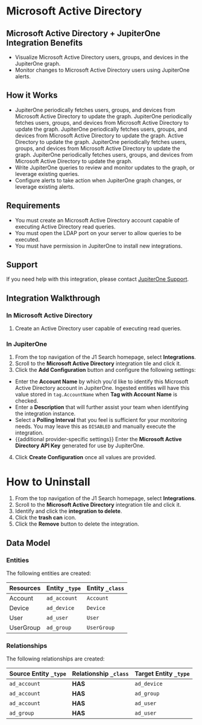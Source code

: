 # Microsoft Active Directory

## Microsoft Active Directory + JupiterOne Integration Benefits

- Visualize Microsoft Active Directory users, groups, and devices in the
  JupiterOne graph.
- Monitor changes to Microsoft Active Directory users using JupiterOne alerts.

## How it Works

- JupiterOne periodically fetches users, groups, and devices from Microsoft
  Active Directory to update the graph. JupiterOne periodically fetches users, groups, and devices from Microsoft
  Active Directory to update the graph. JupiterOne periodically fetches users, groups, and devices from Microsoft
  Active Directory to update the graph.  Active Directory to update the graph. JupiterOne periodically fetches users, groups, and devices from Microsoft
  Active Directory to update the graph. JupiterOne periodically fetches users, groups, and devices from Microsoft
  Active Directory to update the graph.
- Write JupiterOne queries to review and monitor updates to the graph, or
  leverage existing queries.
- Configure alerts to take action when JupiterOne graph changes, or leverage
  existing alerts.

## Requirements

- You must create an Microsoft Active Directory account capable of executing
  Active Directory read queries.
- You must open the LDAP port on your server to allow queries to be executed.
- You must have permission in JupiterOne to install new integrations.

## Support

If you need help with this integration, please contact
[JupiterOne Support](https://support.jupiterone.io).

## Integration Walkthrough

### In Microsoft Active Directory

1. Create an Active Directory user capable of executing read queries.

### In JupiterOne

1. From the top navigation of the J1 Search homepage, select **Integrations**.
2. Scroll to the **Microsoft Active Directory** integration tile and click it.
3. Click the **Add Configuration** button and configure the following settings:

- Enter the **Account Name** by which you'd like to identify this Microsoft
  Active Directory account in JupiterOne. Ingested entities will have this value
  stored in `tag.AccountName` when **Tag with Account Name** is checked.
- Enter a **Description** that will further assist your team when identifying
  the integration instance.
- Select a **Polling Interval** that you feel is sufficient for your monitoring
  needs. You may leave this as `DISABLED` and manually execute the integration.
- {{additional provider-specific settings}} Enter the **Microsoft Active
  Directory API Key** generated for use by JupiterOne.

4. Click **Create Configuration** once all values are provided.

# How to Uninstall

1. From the top navigation of the J1 Search homepage, select **Integrations**.
2. Scroll to the **Microsoft Active Directory** integration tile and click it.
3. Identify and click the **integration to delete**.
4. Click the **trash can** icon.
5. Click the **Remove** button to delete the integration.

<!-- {J1_DOCUMENTATION_MARKER_START} -->
<!--
********************************************************************************
NOTE: ALL OF THE FOLLOWING DOCUMENTATION IS GENERATED USING THE
"j1-integration document" COMMAND. DO NOT EDIT BY HAND! PLEASE SEE THE DEVELOPER
DOCUMENTATION FOR USAGE INFORMATION:

https://github.com/JupiterOne/sdk/blob/main/docs/integrations/development.md
********************************************************************************
-->

## Data Model

### Entities

The following entities are created:

| Resources | Entity `_type` | Entity `_class` |
| --------- | -------------- | --------------- |
| Account   | `ad_account`   | `Account`       |
| Device    | `ad_device`    | `Device`        |
| User      | `ad_user`      | `User`          |
| UserGroup | `ad_group`     | `UserGroup`     |

### Relationships

The following relationships are created:

| Source Entity `_type` | Relationship `_class` | Target Entity `_type` |
| --------------------- | --------------------- | --------------------- |
| `ad_account`          | **HAS**               | `ad_device`           |
| `ad_account`          | **HAS**               | `ad_group`            |
| `ad_account`          | **HAS**               | `ad_user`             |
| `ad_group`            | **HAS**               | `ad_user`             |

<!--
********************************************************************************
END OF GENERATED DOCUMENTATION AFTER BELOW MARKER
********************************************************************************
-->
<!-- {J1_DOCUMENTATION_MARKER_END} -->

